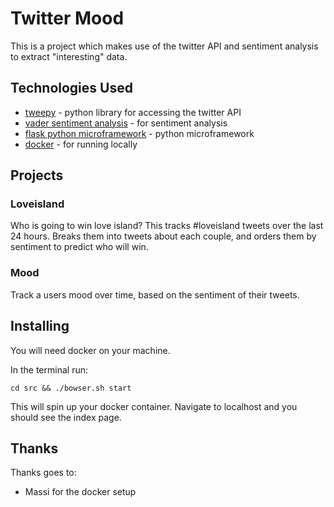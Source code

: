 # Twitter Mood

This is a project which makes use of the twitter API and sentiment analysis to extract "interesting" data.

## Technologies Used

- [tweepy](http://www.tweepy.org/) - python library for accessing the twitter API
- [vader sentiment analysis](https://github.com/cjhutto/vaderSentimentfl) - for sentiment analysis
- [flask python microframework](http://flask.pocoo.org/) - python microframework
- [docker](https://www.docker.com/) - for running locally

## Projects

### Loveisland

Who is going to win love island? This tracks #loveisland tweets over the last 24 hours. Breaks them into tweets about each couple, and orders them by sentiment to predict who will win.

### Mood

Track a users mood over time, based on the sentiment of their tweets.

## Installing

You will need docker on your machine. 

In the terminal run:

```
cd src && ./bowser.sh start
```

This will spin up your docker container. Navigate to localhost and you should see the index page.

## Thanks

Thanks goes to:
- Massi for the docker setup
